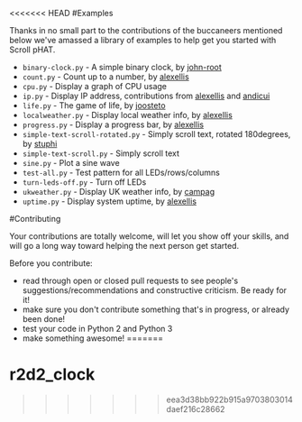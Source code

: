 <<<<<<< HEAD
#Examples

Thanks in no small part to the contributions of the buccaneers mentioned below we've amassed a library of examples to help  get you started with Scroll pHAT.

* `binary-clock.py` - A simple binary clock, by [john-root](https://github.com/john-root)
* `count.py` - Count up to a number, by [alexellis](https://github.com/alexellis)
* `cpu.py` - Display a graph of CPU usage
* `ip.py` - Display IP address, contributions from [alexellis](https://github.com/alexellis) and [andicui](https://github.com/andicui)
* `life.py` - The game of life, by [joosteto](https://github.com/joosteto)
* `localweather.py` - Display local weather info, by [alexellis](https://github.com/alexellis)
* `progress.py` - Display a progress bar, by [alexellis](https://github.com/alexellis)
* `simple-text-scroll-rotated.py` - Simply scroll text, rotated 180degrees, by [stuphi](https://github.com/stuphi)
* `simple-text-scroll.py` - Simply scroll text
* `sine.py` - Plot a sine wave
* `test-all.py` - Test pattern for all LEDs/rows/columns
* `turn-leds-off.py` - Turn off LEDs
* `ukweather.py` - Display UK weather info, by [campag](https://github.com/campag)
* `uptime.py` - Display system uptime, by [alexellis](https://github.com/alexellis)

#Contributing

Your contributions are totally welcome, will let you show off your skills, and will go a long way toward helping the next person get started.

Before you contribute:

* read through open or closed pull requests to see people's suggestions/recommendations and constructive criticism. Be ready for it!
* make sure you don't contribute something that's in progress, or already been done!
* test your code in Python 2 and Python 3
* make something awesome!
=======
# r2d2_clock
>>>>>>> eea3d38bb922b915a9703803014daef216c28662

